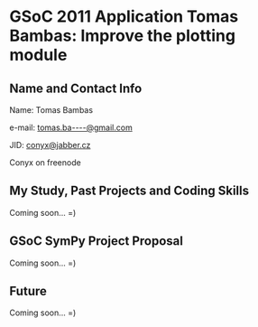 GSoC 2011 Application Tomas Bambas: Improve the plotting module
===============================================================

Name and Contact Info
---------------------

Name: Tomas Bambas

e-mail: tomas.ba----@gmail.com

JID: conyx@jabber.cz

Conyx on freenode

My Study, Past Projects and Coding Skills
-----------------------------------------

Coming soon... =)

GSoC SymPy Project Proposal
---------------------------

Coming soon... =)

Future
------

Coming soon... =)